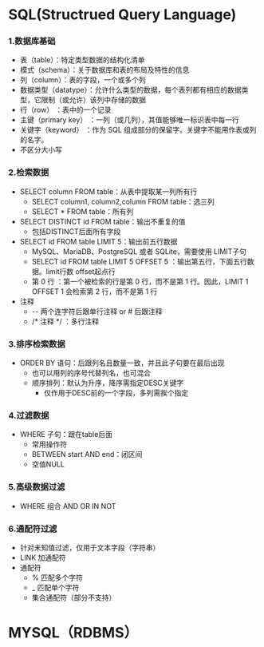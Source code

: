 # SQL(Structrued Query Language)

### 1.数据库基础
+ 表（table）：特定类型数据的结构化清单
+ 模式（schema）：关于数据库和表的布局及特性的信息
+ 列（column）：表的字段，一个或多个列
+ 数据类型（datatype）：允许什么类型的数据，每个表列都有相应的数据类型，它限制（或允许）该列中存储的数据
+ 行（row） ：表中的一个记录
+ 主键（primary key） ：一列（或几列），其值能够唯一标识表中每一行
+ 关键字（keyword） ：作为 SQL 组成部分的保留字。关键字不能用作表或列的名字。
+ 不区分大小写
 
### 2.检索数据
+ SELECT column FROM table：从表中提取某一列所有行
  + SELECT column1, column2,column FROM table：选三列
  + SELECT * FROM table：所有列
+ SELECT DISTINCT id FROM table：输出不重复的值
  + 包括DISTINCT后面所有字段
+ SELECT id FROM table LIMIT 5：输出前五行数据
  + MySQL、MariaDB、PostgreSQL 或者 SQLite，需要使用 LIMIT子句
  + SELECT id FROM table LIMIT 5 OFFSET 5 ：输出第五行，下面五行数据。limit行数 offset起点行
  + 第 0 行 ：第一个被检索的行是第 0 行，而不是第 1 行。因此，LIMIT 1 OFFSET 1 会检索第 2 行，而不是第 1 行
+ 注释
  + -- 两个连字符后跟单行注释 or # 后跟注释
  + /* 注释 */ ：多行注释

### 3.排序检索数据
+ ORDER BY 语句：后跟列名且数量一致，并且此子句要在最后出现
  + 也可以用列的序号代替列名，也可混合
  + 顺序排列：默认为升序，降序需指定DESC关键字
    + 仅作用于DESC前的一个字段，多列需挨个指定

### 4.过滤数据
+ WHERE 子句：跟在table后面
  + 常用操作符
  + BETWEEN start AND end：闭区间
  + 空值NULL

### 5.高级数据过滤 
+ WHERE 组合 AND OR IN NOT 

### 6.通配符过滤
+ 针对未知值过滤，仅用于文本字段（字符串）
+ LINK 加通配符
+ 通配符
  +  % 匹配多个字符
  + _ 匹配单个字符
  + 集合通配符（部分不支持）

# MYSQL（RDBMS）
